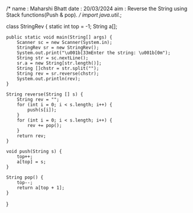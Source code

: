  /*
    name : Maharshi Bhatt
    date : 20/03/2024
    aim  : Reverse the String using Stack functions(Push & pop).
 */
import java.util.*;

class StringRev {
    static int top = -1;
    String a[];

    public static void main(String[] args) {
        Scanner sc = new Scanner(System.in);
        StringRev sr = new StringRev();
        System.out.print("\u001b[33mEnter the string: \u001b[0m");
        String str = sc.nextLine();
        sr.a = new String[str.length()];
        String []chstr = str.split("");
        String rev = sr.reverse(chstr);
        System.out.println(rev);
    }

    String reverse(String [] s) {
        String rev = "";
        for (int i = 0; i < s.length; i++) {
            push(s[i]);
        }
        for (int i = 0; i < s.length; i++) {
            rev += pop();
        }
        return rev;
    }

    void push(String s) {
        top++;
        a[top] = s;
    }

    String pop() {
        top--;
        return a[top + 1];
    }
}
